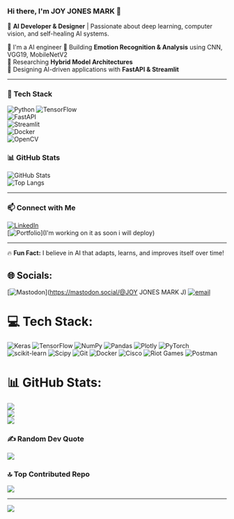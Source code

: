 ### Hi there, I'm JOY JONES MARK 👋  

🚀 **AI Developer & Designer** | Passionate about deep learning, computer vision, and self-healing AI systems.  

🔹 I'm a AI engineer
🔹 Building **Emotion Recognition & Analysis** using CNN, VGG19, MobileNetV2  
🔹 Researching **Hybrid Model Architectures**  
🔹 Designing AI-driven applications with **FastAPI & Streamlit**  

---

### 🔧 Tech Stack  
![Python](https://img.shields.io/badge/-Python-3776AB?style=flat-square&logo=python&logoColor=white)
![TensorFlow](https://img.shields.io/badge/-TensorFlow-FF6F00?style=flat-square&logo=tensorflow&logoColor=white)  
![FastAPI](https://img.shields.io/badge/-FastAPI-009688?style=flat-square&logo=fastapi&logoColor=white)  
![Streamlit](https://img.shields.io/badge/-Streamlit-FF4B4B?style=flat-square&logo=streamlit&logoColor=white)  
![Docker](https://img.shields.io/badge/-Docker-2496ED?style=flat-square&logo=docker&logoColor=white)  
![OpenCV](https://img.shields.io/badge/-OpenCV-5C3EE8?style=flat-square&logo=opencv&logoColor=white)  


### 📊 GitHub Stats  
![GitHub Stats](https://github-readme-stats.vercel.app/api?username=your-username&show_icons=true&theme=dark)  
![Top Langs](https://github-readme-stats.vercel.app/api/top-langs/?username=your-username&layout=compact&theme=dark)  

---

### 📫 Connect with Me  
[![LinkedIn](https://img.shields.io/badge/-LinkedIn-0A66C2?style=flat-square&logo=linkedin&logoColor=white)](https://linkedin.com/in/joyjonesmark)  
[![Portfolio](https://img.shields.io/badge/-Portfolio-000?style=flat-square&logo=vercel&logoColor=white)](I'm working on it as soon i will deploy)

---

🔥 **Fun Fact:** I believe in AI that adapts, learns, and improves itself over time!  



## 🌐 Socials:
[![Mastodon](https://img.shields.io/badge/-MASTODON-%232B90D9?logo=mastodon&logoColor=white)](https://mastodon.social/@JOY JONES MARK J) [![email](https://img.shields.io/badge/Email-D14836?logo=gmail&logoColor=white)](mailto:joyjonesmark@gmail.com) 

# 💻 Tech Stack:
![Keras](https://img.shields.io/badge/Keras-%23D00000.svg?style=for-the-badge&logo=Keras&logoColor=white) ![TensorFlow](https://img.shields.io/badge/TensorFlow-%23FF6F00.svg?style=for-the-badge&logo=TensorFlow&logoColor=white) ![NumPy](https://img.shields.io/badge/numpy-%23013243.svg?style=for-the-badge&logo=numpy&logoColor=white) ![Pandas](https://img.shields.io/badge/pandas-%23150458.svg?style=for-the-badge&logo=pandas&logoColor=white) ![Plotly](https://img.shields.io/badge/Plotly-%233F4F75.svg?style=for-the-badge&logo=plotly&logoColor=white) ![PyTorch](https://img.shields.io/badge/PyTorch-%23EE4C2C.svg?style=for-the-badge&logo=PyTorch&logoColor=white) ![scikit-learn](https://img.shields.io/badge/scikit--learn-%23F7931E.svg?style=for-the-badge&logo=scikit-learn&logoColor=white) ![Scipy](https://img.shields.io/badge/SciPy-%230C55A5.svg?style=for-the-badge&logo=scipy&logoColor=%white) ![Git](https://img.shields.io/badge/git-%23F05033.svg?style=for-the-badge&logo=git&logoColor=white) ![Docker](https://img.shields.io/badge/docker-%230db7ed.svg?style=for-the-badge&logo=docker&logoColor=white) ![Cisco](https://img.shields.io/badge/cisco-%23049fd9.svg?style=for-the-badge&logo=cisco&logoColor=black) ![Riot Games](https://img.shields.io/badge/riotgames-D32936.svg?style=for-the-badge&logo=riotgames&logoColor=white) ![Postman](https://img.shields.io/badge/Postman-FF6C37?style=for-the-badge&logo=postman&logoColor=white)
# 📊 GitHub Stats:
![](https://github-readme-stats.vercel.app/api?username=joyjonesmark&theme=dark&hide_border=false&include_all_commits=false&count_private=false)<br/>
![](https://nirzak-streak-stats.vercel.app/?user=joyjonesmark&theme=dark&hide_border=false)<br/>
![](https://github-readme-stats.vercel.app/api/top-langs/?username=joyjonesmark&theme=dark&hide_border=false&include_all_commits=false&count_private=false&layout=compact)

### ✍️ Random Dev Quote
![](https://quotes-github-readme.vercel.app/api?type=horizontal&theme=dark)

### 🔝 Top Contributed Repo
![](https://github-contributor-stats.vercel.app/api?username=joyjonesmark&limit=5&theme=dark&combine_all_yearly_contributions=true)

---
[![](https://visitcount.itsvg.in/api?id=joyjonesmark&icon=4&color=12)](https://visitcount.itsvg.in)

<!-- Proudly created with GPRM ( https://gprm.itsvg.in ) -->
